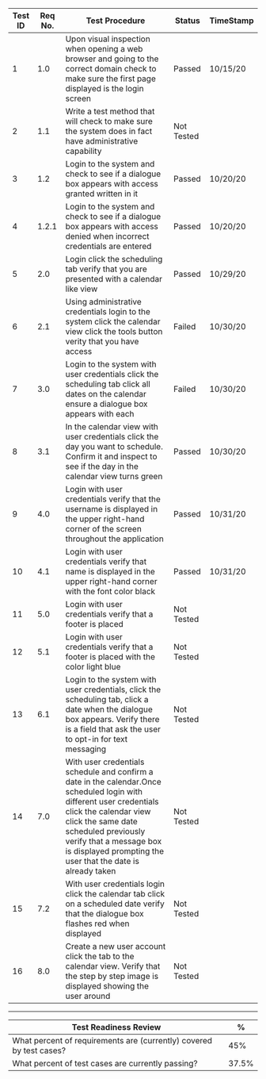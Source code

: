 
Test ID | Req No. | Test Procedure | Status | TimeStamp
--------|---------|----------------|--------|------
1|1.0 | Upon visual inspection when opening a web browser and going to the correct domain check to make sure the first page displayed is the login screen | Passed | 10/15/20
2|1.1 | Write a test method that will check to make sure the system does in fact have administrative capability |  Not Tested | 
3|1.2 | Login to the system and check to see if a dialogue box appears with access granted written in it | Passed | 10/20/20
4|1.2.1 | Login to the system and check to see if a dialogue box appears with access denied when incorrect credentials are entered | Passed | 10/20/20
5|2.0 | Login click the scheduling tab verify that you are presented with a calendar like view | Passed | 10/29/20
6|2.1 | Using administrative credentials login to the system click the calendar view click the tools button verity that you have access | Failed | 10/30/20
7|3.0 | Login to the system with user credentials click the scheduling tab click all dates on the calendar ensure a dialogue box appears with each | Failed | 10/30/20
8|3.1 | In the calendar view with user credentials click the day you want to schedule. Confirm it and inspect to see if the day in the calendar view turns green | Passed | 10/30/20
9|4.0 | Login with user credentials verify that the username is displayed in the upper right-hand corner of the screen throughout the application | Passed | 10/31/20
10|4.1 | Login with user credentials verify that name is displayed in the upper right-hand corner with the font color black | Passed | 10/31/20
11|5.0 | Login with user credentials verify that a footer is placed |  Not Tested | 
12|5.1 | Login with user credentials verify that a footer is placed with the color light blue |  Not Tested | 
13|6.1 | Login to the system with user credentials, click the scheduling tab, click a date when the dialogue box appears. Verify there is a field that ask the user to opt-in for text messaging|  Not Tested | 
14|7.0 | With user credentials schedule and confirm a date in the calendar.Once scheduled login with different user credentials click the calendar view click the same date scheduled previously verify that a message box is displayed prompting the user that the date is already taken |  Not Tested | 
15|7.2 | With user credentials login click the calendar tab click on a scheduled date verify that the dialogue box flashes red when displayed |  Not Tested | 
16|8.0 |Create a new user account click the tab to the calendar view. Verify that the step by step image is displayed showing the user around |  Not Tested | 

------

Test Readiness Review | % | 
--------|---------|
What percent of requirements are (currently) covered by test cases? | 45%
What percent of test cases are currently passing? | 37.5%
